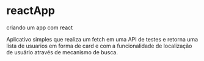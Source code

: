 # reactApp
criando um app com react
 
 
 Aplicativo simples que realiza um fetch em uma API de testes e retorna uma lista de usuarios em forma de card e com a funcionalidade de localização de usuário através de mecanismo de busca.
